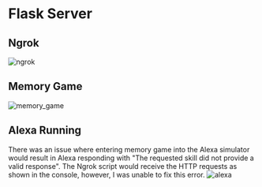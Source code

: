 # Flask Server

## Ngrok
![ngrok](https://user-images.githubusercontent.com/65480784/169724076-29a3335b-be76-4e2b-ab49-b53d24644eb4.PNG)

## Memory Game
![memory_game](https://user-images.githubusercontent.com/65480784/169724075-d1d48721-9454-4df8-97b6-7d171d28b637.PNG)

## Alexa Running
There was an issue where entering memory game into the Alexa simulator would result in Alexa responding with "The requested skill did not provide a valid response".  The Ngrok script would receive the HTTP requests as shown in the console, however, I was unable to fix this error.
![alexa](https://user-images.githubusercontent.com/65480784/169724070-018b67eb-270c-4bfc-9724-116095c5b7f9.PNG)
